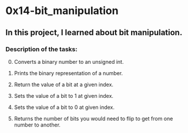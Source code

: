 # 0x14-bit_manipulation

## In this project, I learned about bit manipulation.

### Description of the tasks:

0. Converts a binary number to an unsigned int.

1. Prints the binary representation of a number.

2. Return the value of a bit at a given index.

3. Sets the value of a bit to 1 at given index.

4. Sets the value of a bit to 0 at given index.

5. Returns the number of bits you would need to flip to get from one number to another.

